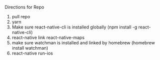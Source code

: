 Directions for Repo

1. pull repo 
2. yarn
3. Make sure react-native-cli is installed globally (npm install -g react-native-cli)
4. react-native link react-native-maps
5. make sure watchman is installed and linked by homebrew (homebrew install watchman)
6. react-native run-ios